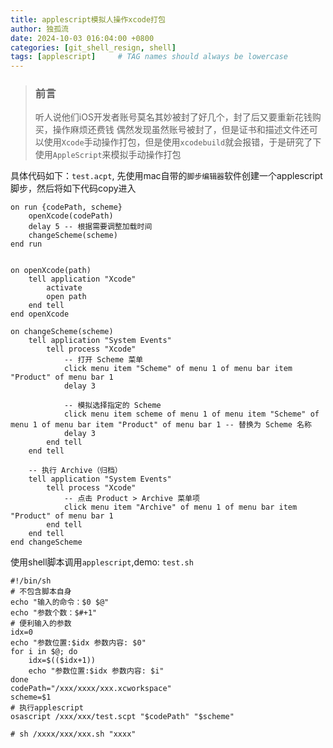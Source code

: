 ```yaml
---
title: applescript模拟人操作xcode打包
author: 独孤流
date: 2024-10-03 016:04:00 +0800
categories: [git_shell_resign, shell]
tags: [applescript]     # TAG names should always be lowercase
---
```


> ### 前言
> 听人说他们iOS开发者账号莫名其妙被封了好几个，封了后又要重新花钱购买，操作麻烦还费钱
> 偶然发现虽然账号被封了，但是证书和描述文件还可以使用`Xcode`手动操作打包，但是使用`xcodebuild`就会报错，于是研究了下使用`AppleScript`来模拟手动操作打包

具体代码如下：`test.acpt`, 先使用mac自带的`脚步编辑器`软件创建一个applescript脚步，然后将如下代码copy进入
```
on run {codePath, scheme}
	openXcode(codePath)
	delay 5 -- 根据需要调整加载时间
	changeScheme(scheme)
end run


on openXcode(path)
	tell application "Xcode"
		activate
		open path
	end tell
end openXcode

on changeScheme(scheme)
	tell application "System Events"
		tell process "Xcode"
			-- 打开 Scheme 菜单
			click menu item "Scheme" of menu 1 of menu bar item "Product" of menu bar 1
			delay 3
			
			-- 模拟选择指定的 Scheme
			click menu item scheme of menu 1 of menu item "Scheme" of menu 1 of menu bar item "Product" of menu bar 1 -- 替换为 Scheme 名称
			delay 3
		end tell
	end tell
	
	-- 执行 Archive（归档）
	tell application "System Events"
		tell process "Xcode"
			-- 点击 Product > Archive 菜单项
			click menu item "Archive" of menu 1 of menu bar item "Product" of menu bar 1
		end tell
	end tell
end changeScheme
```

使用shell脚本调用`applescript`,demo: `test.sh`
```
#!/bin/sh
# 不包含脚本自身
echo "输入的命令：$0 $@"
echo "参数个数：$#+1"
# 便利输入的参数
idx=0
echo "参数位置:$idx 参数内容: $0"
for i in $@; do
    idx=$(($idx+1))
    echo "参数位置:$idx 参数内容: $i"
done
codePath="/xxx/xxxx/xxx.xcworkspace"
scheme=$1
# 执行applescript
osascript /xxx/xxx/test.scpt "$codePath" "$scheme"

# sh /xxxx/xxx/xxx.sh "xxxx"

```